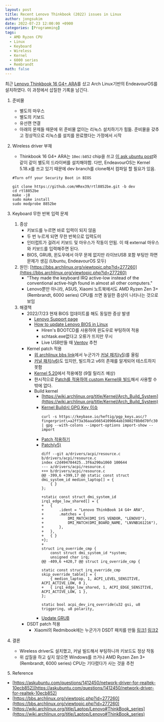 ```yaml
---
layout: post
title: Recent Lenovo Thinkbook (2022) issues in Linux
author: jongsukim
date: 2022-07-23 12:00:00 +0900
categories: [Programming]
tags:
  - AMD Ryzen CPU
  - Linux
  - Keyboard
  - Wireless
  - Kernel
  - 6000 series
  - Rembrandt
math: false
---
```


최근 [Lenovo Thinkbook 16 G4+ ARA](https://psref.lenovo.com/Product/ThinkBook/ThinkBook_16_G4plus_ARA)를 샀고
Arch Linux기반의 EndeavourOS를 설치하였다. 이 과정에서 삽질한 기록을 남긴다.

1. 준비물
    * 별도의 마우스
    * 별도의 키보드
    * 유선랜 연결
    * 아래의 문제들 때문에 위 준비물 없이는 리눅스 설치하기가 힘듦. 준비물을 갖추고 정상적으로 리눅스를 설치를 완료했다는 가정에서 시작

2. Wireless driver 부재
    * Thinkbook 16 G4+ ARA는 `10ec:b852` chip을 쓰고 [이 ask ubuntu post](https://askubuntu.com/questions/1412450/network-driver-for-realtek-10ecb852)와 같이 같이 별도의 드라이버를 설치해야함. 다만, EndeavourOS는 Kernel 5.18.x를 쓰고 있기 때문에 dev branch를 clone해서 컴파일 할 필요가 있음.

    ```
    #Turn off your Security Boot in BIOS

    git clone https://github.com/HRex39/rtl8852be.git -b dev
    cd rtl8852be
    make -j8
    sudo make install
    sudo modprobe 8852be
    ```

3. Keyboard 무한 반복 입력 문제
    1. 증상
        * 키보드를 누르면 바로 입력이 되지 않음
        * 두 번 누르게 되면 무한 반복으로 입력도미
        * 인터럽트가 걸려서 키보드 및 마우스가 작동이 안됨. 이 때 external 마우스와 키보드를 입력해주면 된다.
        * BIOS, GRUB, 윈도우에서 아무 문제 없지만 라이브USB 포함 부팅만 하면 문제가 생김 (Ubuntu, EndeavourOS 모두)
    2. 원인: [https://bbs.archlinux.org/viewtopic.php?id=277260](https://bbs.archlinux.org/viewtopic.php?id=277260)
        * "They made the keyboard IRQ active-low instead of the conventional active-high found in almost all other computers."
        * Lenovo뿐만 아니라, ASUS, Xiaomi 노트북에서도 AMD Ryzen Zen 3+ (Rembrandt, 6000 series) CPU를 쓰면 동일한 증상이 나타나는 것으로 보임
    3. 해결책
        * 2022/7/23 현재 BIOS 업데이트를 해도 동일한 증상 발생
            * [Lenovo Support page](https://pcsupport.lenovo.com/us/en/products/laptops-and-netbooks/thinkbook-series/thinkbook-16-g4-ara/21d1/downloads/driver-list/component?name=BIOS%2FUEFI)
            * [How to update Lenovo BIOS in Linux](https://lucraymond.net/2021/08/16/update-a-lenovo-laptop-firmware-when-you-run-linux/)
                * Hiren's BOOTCD를 사용하여 윈도우로 부팅하여 적용
                * schtask.exe없다고 오류가 뜨지만 무시
                * Live USB만들 때 [Ventoy](https://www.ventoy.net/en/index.html) 추천
        * Kernel patch 적용
            * [위 archlinux bbs link](https://bbs.archlinux.org/viewtopic.php?id=277260)에서 누군가가 [커널 패치(v5)](https://patchwork.kernel.org/project/linux-acpi/patch/20220618133712.8788-1-gch981213@gmail.com/)를 올림
            * [커널 패치(v6)](https://patchwork.kernel.org/project/linux-acpi/patch/20220712020058.90374-1-gch981213@gmail.com/)도 있지만, 빌드하고 v6의 존재를 알게되어 테스트하지 못함
            * [Kernel 5.20](https://lore.kernel.org/all/CAJZ5v0isLQVX3EqsokFthY5ka=V4Vse9T52s3EGSv41FKM1iGw@mail.gmail.com/)에서 적용예정 (9월 릴리즈 예상)
            * 한시적으로 [Patch를 적용하여 custom Kernel을 빌드](https://www.kernel.org/doc/html/v4.10/process/applying-patches.html#what-is-a-patch)해서 사용할 수 밖에 없다.
            * Build kernel
                * [https://wiki.archlinux.org/title/Kernel/Arch_Build_System](https://wiki.archlinux.org/title/Kernel/Arch_Build_System)
                * [Kernel Build시 GPG Key 이슈](https://bbs.archlinux.org/viewtopic.php?id=255968)
                    ```
                    curl -s https://keybase.io/heftig/pgp_keys.asc/?fingerprint\=a2ff3a36aaa56654109064ab19802f8b0d70fc30 | gpg --with-colons --import-options import-show --import
                    ```
                * [Patch 적용하기](https://wiki.archlinux.org/title/Patching_packages)
                * [Patch(v5)](https://patchwork.kernel.org/project/linux-acpi/patch/20220618133712.8788-1-gch981213@gmail.com/)
                    ```
                    diff --git a/drivers/acpi/resource.c b/drivers/acpi/resource.c
                    index c2d494784425..3f6a290a1060 100644
                    --- a/drivers/acpi/resource.c
                    +++ b/drivers/acpi/resource.c
                    @@ -399,6 +399,17 @@ static const struct dmi_system_id medion_laptop[] = {
                        { }
                    };

                    +static const struct dmi_system_id irq1_edge_low_shared[] = {
                    +	{
                    +		.ident = "Lenovo ThinkBook 14 G4+ ARA",
                    +		.matches = {
                    +			DMI_MATCH(DMI_SYS_VENDOR, "LENOVO"),
                    +			DMI_MATCH(DMI_BOARD_NAME, "LNVNB161216"),
                    +		},
                    +	},
                    +	{ }
                    +};
                    +
                    struct irq_override_cmp {
                        const struct dmi_system_id *system;
                        unsigned char irq;
                    @@ -409,6 +420,7 @@ struct irq_override_cmp {

                    static const struct irq_override_cmp skip_override_table[] = {
                        { medion_laptop, 1, ACPI_LEVEL_SENSITIVE, ACPI_ACTIVE_LOW, 0 },
                    +	{ irq1_edge_low_shared, 1, ACPI_EDGE_SENSITIVE, ACPI_ACTIVE_LOW, 1 },
                    };

                    static bool acpi_dev_irq_override(u32 gsi, u8 triggering, u8 polarity,

                    ```
                * [Update GRUB](https://linuxhint.com/update_grub_arch_linux-2/)
        * DSDT patch 적용
            * Xiaomi의 Redmibook에는 누군가가 DSDT 패치를 만듦 [링크1](https://zhuanlan.zhihu.com/p/530643928) [링크2](https://github.com/vrolife/modern_laptop)

4. 결론
    * Wireless driver도 설치했고, 커널 빌드해서 부팅하니까 키보드도 정상 작동
    * 위 삽질을 하고 싶지 않으면 Windows를 쓰거나 AMD Ryzen Zen 3+ (Rembrandt, 6000 series) CPU는 기다렸다가 사는 것을 추천

5. Reference
* [https://askubuntu.com/questions/1412450/network-driver-for-realtek-10ecb852](https://askubuntu.com/questions/1412450/network-driver-for-realtek-10ecb852)
* [https://bbs.archlinux.org/viewtopic.php?id=277260](https://bbs.archlinux.org/viewtopic.php?id=277260)
* [https://wiki.archlinux.org/title/Laptop/Lenovo#ThinkBook_series](https://wiki.archlinux.org/title/Laptop/Lenovo#ThinkBook_series)



